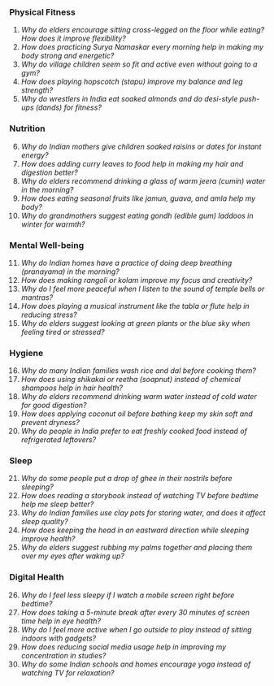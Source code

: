 ### **Physical Fitness**  
1. *Why do elders encourage sitting cross-legged on the floor while eating? How does it improve flexibility?*  
2. *How does practicing Surya Namaskar every morning help in making my body strong and energetic?*  
3. *Why do village children seem so fit and active even without going to a gym?*  
4. *How does playing hopscotch (stapu) improve my balance and leg strength?*  
5. *Why do wrestlers in India eat soaked almonds and do desi-style push-ups (dands) for fitness?*  

### **Nutrition**  
6. *Why do Indian mothers give children soaked raisins or dates for instant energy?*  
7. *How does adding curry leaves to food help in making my hair and digestion better?*  
8. *Why do elders recommend drinking a glass of warm jeera (cumin) water in the morning?*  
9. *How does eating seasonal fruits like jamun, guava, and amla help my body?*  
10. *Why do grandmothers suggest eating gondh (edible gum) laddoos in winter for warmth?*  

### **Mental Well-being**  
11. *Why do Indian homes have a practice of doing deep breathing (pranayama) in the morning?*  
12. *How does making rangoli or kolam improve my focus and creativity?*  
13. *Why do I feel more peaceful when I listen to the sound of temple bells or mantras?*  
14. *How does playing a musical instrument like the tabla or flute help in reducing stress?*  
15. *Why do elders suggest looking at green plants or the blue sky when feeling tired or stressed?*  

### **Hygiene**  
16. *Why do many Indian families wash rice and dal before cooking them?*  
17. *How does using shikakai or reetha (soapnut) instead of chemical shampoos help in hair health?*  
18. *Why do elders recommend drinking warm water instead of cold water for good digestion?*  
19. *How does applying coconut oil before bathing keep my skin soft and prevent dryness?*  
20. *Why do people in India prefer to eat freshly cooked food instead of refrigerated leftovers?*  

### **Sleep**  
21. *Why do some people put a drop of ghee in their nostrils before sleeping?*  
22. *How does reading a storybook instead of watching TV before bedtime help me sleep better?*  
23. *Why do Indian families use clay pots for storing water, and does it affect sleep quality?*  
24. *How does keeping the head in an eastward direction while sleeping improve health?*  
25. *Why do elders suggest rubbing my palms together and placing them over my eyes after waking up?*  

### **Digital Health**  
26. *Why do I feel less sleepy if I watch a mobile screen right before bedtime?*  
27. *How does taking a 5-minute break after every 30 minutes of screen time help in eye health?*  
28. *Why do I feel more active when I go outside to play instead of sitting indoors with gadgets?*  
29. *How does reducing social media usage help in improving my concentration in studies?*  
30. *Why do some Indian schools and homes encourage yoga instead of watching TV for relaxation?*
